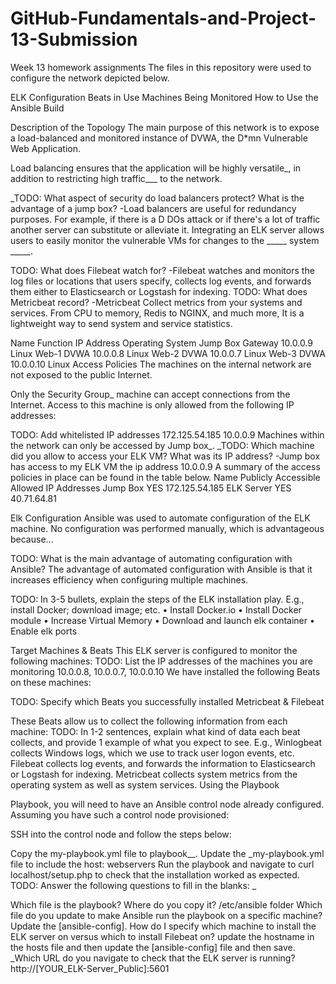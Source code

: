 # GitHub-Fundamentals-and-Project-13-Submission
Week 13 homework assignments
The files in this repository were used to configure the network depicted below.

ELK Configuration
Beats in Use
Machines Being Monitored
How to Use the Ansible Build

Description of the Topology
The main purpose of this network is to expose a load-balanced and monitored instance of DVWA, the D*mn Vulnerable Web Application.

Load balancing ensures that the application will be highly versatile_, in addition to restricting high traffic___ to the network.

_TODO: What aspect of security do load balancers protect? What is the advantage of a jump box?
-Load balancers are useful for redundancy purposes. For example, if there is a D DOs attack or if there's a lot of traffic another server can substitute or alleviate it.
Integrating an ELK server allows users to easily monitor the vulnerable VMs for changes to the _____ system _____.

TODO: What does Filebeat watch for? -Filebeat watches and monitors the log files or locations that users specify, collects log events, and forwards them either to Elasticsearch or Logstash for indexing.
TODO: What does Metricbeat record? -Metricbeat Collect metrics from your systems and services. From CPU to memory, Redis to NGINX, and much more, It is a lightweight way to send system and service statistics.

Name	Function	IP Address	Operating System
Jump Box	Gateway	10.0.0.9	Linux
Web-1	DVWA	10.0.0.8	Linux
Web-2	DVWA	10.0.0.7	Linux
Web-3	DVWA	10.0.0.10	Linux
Access Policies
The machines on the internal network are not exposed to the public Internet.

Only the Security Group_ machine can accept connections from the Internet. Access to this machine is only allowed from the following IP addresses:

TODO: Add whitelisted IP addresses 172.125.54.185 10.0.0.9 Machines within the network can only be accessed by Jump box_.
_TODO: Which machine did you allow to access your ELK VM? What was its IP address? -Jump box has access to my ELK VM the ip address 10.0.0.9 A summary of the access policies in place can be found in the table below.
Name	Publicly Accessible	Allowed IP Addresses
Jump Box	YES	172.125.54.185
ELK Server	YES	40.71.64.81

Elk Configuration
Ansible was used to automate configuration of the ELK machine. No configuration was performed manually, which is advantageous because...

TODO: What is the main advantage of automating configuration with Ansible?
The advantage of automated configuration with Ansible is that it increases efficiency when configuring multiple machines.

TODO: In 3-5 bullets, explain the steps of the ELK installation play. E.g., install Docker; download image; etc.
• Install Docker.io 
• Install Docker module 
• Increase Virtual Memory 
• Download and launch elk container 
• Enable elk ports 

Target Machines & Beats
This ELK server is configured to monitor the following machines:
TODO: List the IP addresses of the machines you are monitoring
10.0.0.8, 10.0.0.7, 10.0.0.10
We have installed the following Beats on these machines:

TODO: Specify which Beats you successfully installed
Metricbeat & Filebeat 

These Beats allow us to collect the following information from each machine:
TODO: In 1-2 sentences, explain what kind of data each beat collects, and provide 1 example of what you expect to see. E.g., Winlogbeat collects Windows logs, which we use to track user logon events, etc.
Filebeat collects log events, and forwards the information to Elasticsearch or Logstash for indexing.
Metricbeat collects system metrics from the operating system as well as system services.
Using the Playbook

Playbook, you will need to have an Ansible control node already configured. Assuming you have such a control node provisioned:

SSH into the control node and follow the steps below:

Copy the my-playbook.yml file to playbook__.
Update the _my-playbook.yml file to include the host: webservers
Run the playbook and navigate to curl localhost/setup.php to check that the installation worked as expected.
TODO: Answer the following questions to fill in the blanks: _

Which file is the playbook? Where do you copy it?
/etc/ansible folder
Which file do you update to make Ansible run the playbook on a specific machine? 
Update the [ansible-config].
How do I specify which machine to install the ELK server on versus which to install Filebeat on?
update the hostname in the hosts file and then update the [ansible-config] file and then save.
_Which URL do you navigate to check that the ELK server is running?
http://[YOUR_ELK-Server_Public]:5601
